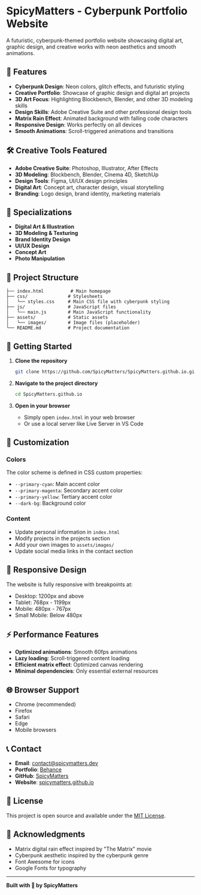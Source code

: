 # SpicyMatters - Cyberpunk Portfolio Website

A futuristic, cyberpunk-themed portfolio website showcasing digital art, graphic design, and creative works with neon aesthetics and smooth animations.

## 🌟 Features

- **Cyberpunk Design**: Neon colors, glitch effects, and futuristic styling
- **Creative Portfolio**: Showcase of graphic design and digital art projects
- **3D Art Focus**: Highlighting Blockbench, Blender, and other 3D modeling skills
- **Design Skills**: Adobe Creative Suite and other professional design tools
- **Matrix Rain Effect**: Animated background with falling code characters
- **Responsive Design**: Works perfectly on all devices
- **Smooth Animations**: Scroll-triggered animations and transitions

## 🛠️ Creative Tools Featured

- **Adobe Creative Suite**: Photoshop, Illustrator, After Effects
- **3D Modeling**: Blockbench, Blender, Cinema 4D, SketchUp
- **Design Tools**: Figma, UI/UX design principles
- **Digital Art**: Concept art, character design, visual storytelling
- **Branding**: Logo design, brand identity, marketing materials

## 🎨 Specializations

- **Digital Art & Illustration**
- **3D Modeling & Texturing**
- **Brand Identity Design**
- **UI/UX Design**
- **Concept Art**
- **Photo Manipulation**

## 📁 Project Structure

```
├── index.html          # Main homepage
├── css/               # Stylesheets
│   └── styles.css     # Main CSS file with cyberpunk styling
├── js/                # JavaScript files
│   └── main.js        # Main JavaScript functionality
├── assets/            # Static assets
│   └── images/        # Image files (placeholder)
└── README.md          # Project documentation
```

## 🚀 Getting Started

1. **Clone the repository**
   ```bash
   git clone https://github.com/SpicyMatters/SpicyMatters.github.io.git
   ```

2. **Navigate to the project directory**
   ```bash
   cd SpicyMatters.github.io
   ```

3. **Open in your browser**
   - Simply open `index.html` in your web browser
   - Or use a local server like Live Server in VS Code

## 🎨 Customization

### Colors
The color scheme is defined in CSS custom properties:
- `--primary-cyan`: Main accent color
- `--primary-magenta`: Secondary accent color
- `--primary-yellow`: Tertiary accent color
- `--dark-bg`: Background color

### Content
- Update personal information in `index.html`
- Modify projects in the projects section
- Add your own images to `assets/images/`
- Update social media links in the contact section

## 📱 Responsive Design

The website is fully responsive with breakpoints at:
- Desktop: 1200px and above
- Tablet: 768px - 1199px
- Mobile: 480px - 767px
- Small Mobile: Below 480px

## ⚡ Performance Features

- **Optimized animations**: Smooth 60fps animations
- **Lazy loading**: Scroll-triggered content loading
- **Efficient matrix effect**: Optimized canvas rendering
- **Minimal dependencies**: Only essential external resources

## 🌐 Browser Support

- Chrome (recommended)
- Firefox
- Safari
- Edge
- Mobile browsers

## 📞 Contact

- **Email**: contact@spicymatters.dev
- **Portfolio**: [Behance](https://behance.net/spicymatters)
- **GitHub**: [SpicyMatters](https://github.com/SpicyMatters)
- **Website**: [spicymatters.github.io](https://spicymatters.github.io)

## 📄 License

This project is open source and available under the [MIT License](LICENSE).

## 🙏 Acknowledgments

- Matrix digital rain effect inspired by "The Matrix" movie
- Cyberpunk aesthetic inspired by the cyberpunk genre
- Font Awesome for icons
- Google Fonts for typography

---

**Built with 💚 by SpicyMatters**
